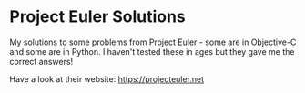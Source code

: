 # Project Euler Solutions

My solutions to some problems from Project Euler - some are in Objective-C and some are in Python. I haven't tested these in ages but they gave me the correct answers!

Have a look at their website: https://projecteuler.net
